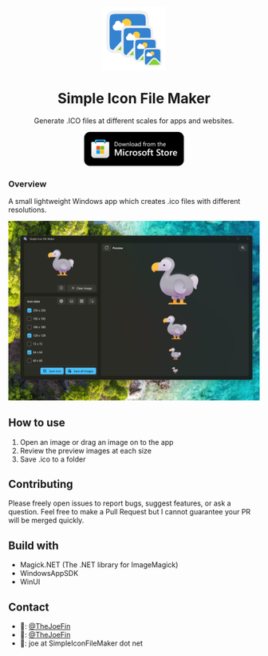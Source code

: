 <p align="center">
  <img width="128" align="center" src="Readme-Images/AppIcon.png">
</p>
<h1 align="center">
  Simple Icon File Maker
</h1>
<p align="center">
  Generate .ICO files at different scales for apps and websites.
</p>
<p align="center">
  <a href="https://apps.microsoft.com/store/detail/simple-icon-file-maker/9NS1BM1FB99Z?cid=GitHub" target="_blank">
    <img src="Readme-Images/storeBadge.png" width="200" alt="Store link" />
  </a>
</p>

### Overview

A small lightweight Windows app which creates .ico files with different resolutions.

![Simple Icon File Maker Screenshot](<Readme-Images/Desktop-2.png>)

## How to use

1. Open an image or drag an image on to the app
2. Review the preview images at each size
3. Save .ico to a folder

## Contributing

Please freely open issues to report bugs, suggest features, or ask a question. Feel free to make a Pull Request but I cannot guarantee your PR will be merged quickly.

## Build with

- Magick.NET (The .NET library for ImageMagick)
- WindowsAppSDK
- WinUI

## Contact

- 🐘: [@TheJoeFin](https://mastodon.social/@TheJoeFin)
- 🐤: [@TheJoeFin](https://twitter.com/TheJoeFin)
- 📧: joe at SimpleIconFileMaker dot net
